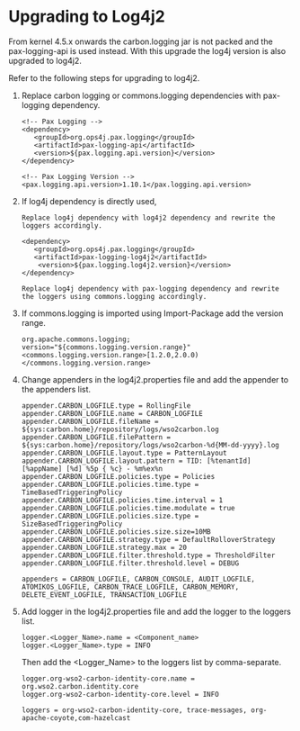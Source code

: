 # Upgrading to Log4j2

From kernel 4.5.x onwards the carbon.logging jar is not packed and the pax-logging-api is used instead. With this upgrade the log4j version is also upgraded to log4j2.

Refer to the following steps for upgrading to log4j2.

1.  Replace carbon logging or commons.logging dependencies with pax-logging dependency.

     ```
     <!-- Pax Logging -->
     <dependency>
        <groupId>org.ops4j.pax.logging</groupId>
        <artifactId>pax-logging-api</artifactId>
        <version>${pax.logging.api.version}</version>
     </dependency>
    
     <!-- Pax Logging Version -->
     <pax.logging.api.version>1.10.1</pax.logging.api.version>
     ```

2.  If log4j dependency is directly used,
    
     ``` tab="Option 1"
     Replace log4j dependency with log4j2 dependency and rewrite the loggers accordingly.
    
     <dependency>
        <groupId>org.ops4j.pax.logging</groupId>
        <artifactId>pax-logging-log4j2</artifactId>
         <version>${pax.logging.log4j2.version}</version>
     </dependency>
     ```
    
     ``` tab="Option 2"
     Replace log4j dependency with pax-logging dependency and rewrite the loggers using commons.logging accordingly.   
     ```

3.  If commons.logging is imported using Import-Package add the version range.

     ```
     org.apache.commons.logging; version="${commons.logging.version.range}"
     <commons.logging.version.range>[1.2.0,2.0.0)</commons.logging.version.range>
     ```
    
4.  Change appenders in the log4j2.properties file and add the appender to the appenders list.
    
     ```
     appender.CARBON_LOGFILE.type = RollingFile
     appender.CARBON_LOGFILE.name = CARBON_LOGFILE
     appender.CARBON_LOGFILE.fileName = ${sys:carbon.home}/repository/logs/wso2carbon.log
     appender.CARBON_LOGFILE.filePattern = ${sys:carbon.home}/repository/logs/wso2carbon-%d{MM-dd-yyyy}.log
     appender.CARBON_LOGFILE.layout.type = PatternLayout
     appender.CARBON_LOGFILE.layout.pattern = TID: [%tenantId] [%appName] [%d] %5p { %c} - %m%ex%n
     appender.CARBON_LOGFILE.policies.type = Policies
     appender.CARBON_LOGFILE.policies.time.type = TimeBasedTriggeringPolicy
     appender.CARBON_LOGFILE.policies.time.interval = 1
     appender.CARBON_LOGFILE.policies.time.modulate = true
     appender.CARBON_LOGFILE.policies.size.type = SizeBasedTriggeringPolicy
     appender.CARBON_LOGFILE.policies.size.size=10MB
     appender.CARBON_LOGFILE.strategy.type = DefaultRolloverStrategy
     appender.CARBON_LOGFILE.strategy.max = 20
     appender.CARBON_LOGFILE.filter.threshold.type = ThresholdFilter
     appender.CARBON_LOGFILE.filter.threshold.level = DEBUG

     appenders = CARBON_LOGFILE, CARBON_CONSOLE, AUDIT_LOGFILE, ATOMIKOS_LOGFILE, CARBON_TRACE_LOGFILE, CARBON_MEMORY, 
     DELETE_EVENT_LOGFILE, TRANSACTION_LOGFILE
     ```

5.  Add logger in the log4j2.properties file and add the logger to the loggers list.

     ```
     logger.<Logger_Name>.name = <Component_name>
     logger.<Logger_Name>.type = INFO
     ```
    
     Then add the <Logger_Name> to the loggers list by comma-separate.

     ```
     logger.org-wso2-carbon-identity-core.name = org.wso2.carbon.identity.core
     logger.org-wso2-carbon-identity-core.level = INFO
    
     loggers = org-wso2-carbon-identity-core, trace-messages, org-apache-coyote,com-hazelcast
     ``` 
    